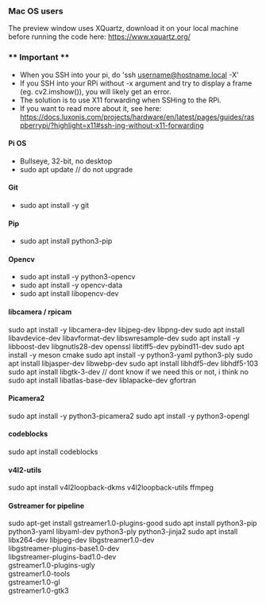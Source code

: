 ### Mac OS users
The preview window uses XQuartz, download it on your local machine before running the code here: https://www.xquartz.org/

### ** Important **
- When you SSH into your pi, do 'ssh username@hostname.local -X' 
- If you SSH into your RPi without -x argument and try to display a frame (eg. cv2.imshow()), you will likely get an error. 
- The solution is to use X11 forwarding when SSHing to the RPi.
- If you want to read more about it, see here: https://docs.luxonis.com/projects/hardware/en/latest/pages/guides/raspberrypi/?highlight=x11#ssh-ing-without-x11-forwarding

#### Pi OS
- Bullseye, 32-bit, no desktop
- sudo apt update     // do not upgrade 

#### Git
- sudo apt install -y git

#### Pip
- sudo apt install python3-pip

#### Opencv
- sudo apt install -y python3-opencv
- sudo apt install -y opencv-data
- sudo apt install libopencv-dev

#### libcamera / rpicam
sudo apt install -y libcamera-dev libjpeg-dev libpng-dev
sudo apt install libavdevice-dev libavformat-dev libswresample-dev
sudo apt install -y libboost-dev libgnutls28-dev openssl libtiff5-dev pybind11-dev
sudo apt install -y meson cmake
sudo apt install -y python3-yaml python3-ply
sudo apt install libjasper-dev libwebp-dev
sudo apt install libhdf5-dev libhdf5-103
sudo apt install libgtk-3-dev       // dont know if we need this or not, i think no
sudo apt install libatlas-base-dev liblapacke-dev gfortran

#### Picamera2 
sudo apt install -y python3-picamera2
sudo apt install -y python3-opengl

#### codeblocks 
sudo apt install codeblocks

####  v4l2-utils 
sudo apt install v4l2loopback-dkms v4l2loopback-utils ffmpeg

#### Gstreamer for pipeline
sudo apt-get install gstreamer1.0-plugins-good
sudo apt install python3-pip python3-yaml libyaml-dev python3-ply python3-jinja2
sudo apt install libx264-dev libjpeg-dev libgstreamer1.0-dev \
     libgstreamer-plugins-base1.0-dev \
     libgstreamer-plugins-bad1.0-dev \
     gstreamer1.0-plugins-ugly \
     gstreamer1.0-tools \
     gstreamer1.0-gl \
     gstreamer1.0-gtk3


